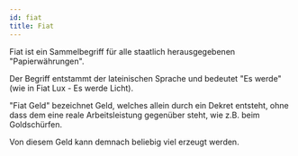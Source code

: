 ```yaml
---
id: fiat
title: Fiat
---
```


Fiat ist ein Sammelbegriff für alle staatlich herausgegebenen "Papierwährungen".

Der Begriff entstammt der lateinischen Sprache und bedeutet "Es werde" (wie in Fiat Lux - Es werde Licht).

"Fiat Geld" bezeichnet Geld, welches allein durch ein Dekret entsteht, ohne dass dem eine reale Arbeitsleistung gegenüber steht, wie z.B. beim Goldschürfen.

Von diesem Geld kann demnach beliebig viel erzeugt werden.
